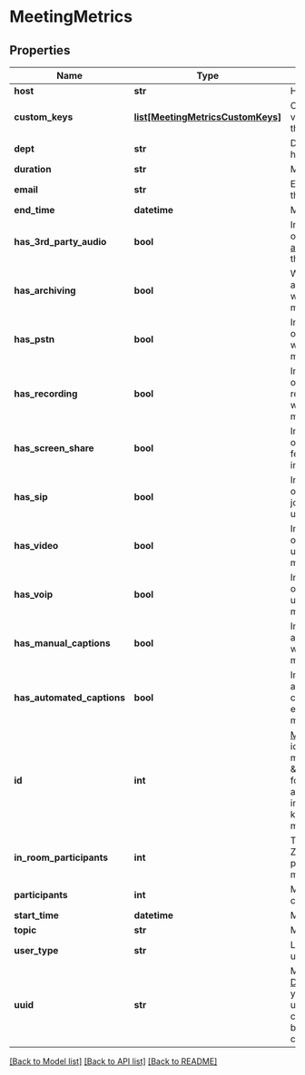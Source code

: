 # MeetingMetrics

## Properties
Name | Type | Description | Notes
------------ | ------------- | ------------- | -------------
**host** | **str** | Host display name. | [optional] 
**custom_keys** | [**list[MeetingMetricsCustomKeys]**](MeetingMetricsCustomKeys.md) | Custom keys and values assigned to the meeting. | [optional] 
**dept** | **str** | Department of the host. | [optional] 
**duration** | **str** | Meeting duration. | [optional] 
**email** | **str** | Email address of the host. | [optional] 
**end_time** | **datetime** | Meeting end time. | [optional] 
**has_3rd_party_audio** | **bool** | Indicates whether or not [third party audio](https://support.zoom.us/hc/en-us/articles/202470795-3rd-Party-Audio-Conference) was used in the meeting. | [optional] 
**has_archiving** | **bool** | Whether the archiving feature was used in the meeting. | [optional] 
**has_pstn** | **bool** | Indicates whether or not the PSTN was used in the meeting. | [optional] 
**has_recording** | **bool** | Indicates whether or not the recording feature was used in the meeting.  | [optional] 
**has_screen_share** | **bool** | Indicates whether or not screenshare feature was used in the meeting. | [optional] 
**has_sip** | **bool** | Indicates whether or not someone joined the meeting using SIP. | [optional] 
**has_video** | **bool** | Indicates whether or not video was used in the meeting. | [optional] 
**has_voip** | **bool** | Indicates whether or not VoIP was used in the meeting. | [optional] 
**has_manual_captions** | **bool** | Indicates whether a manual caption was enabled in the meeting. | [optional] 
**has_automated_captions** | **bool** | Indicates whether an automated caption was enabled in the meeting. | [optional] 
**id** | **int** | [Meeting ID](https://support.zoom.us/hc/en-us/articles/201362373-What-is-a-Meeting-ID-): Unique identifier of the meeting in &amp;quot;**long**&amp;quot; format(represented as int64 data type in JSON), also known as the meeting number. | [optional] 
**in_room_participants** | **int** | The number of Zoom Room participants in the meeting. | [optional] 
**participants** | **int** | Meeting participant count. | [optional] 
**start_time** | **datetime** | Meeting start time. | [optional] 
**topic** | **str** | Meeting topic. | [optional] 
**user_type** | **str** | License type of the user. | [optional] 
**uuid** | **str** | Meeting UUID. [Double encode](https://marketplace.zoom.us/docs/api-reference/using-zoom-apis/#meeting-id-and-uuid) your UUID when using it for API calls if the UUID begins with a &#x27;/&#x27;or contains &#x27;//&#x27; in it. | [optional] 

[[Back to Model list]](../README.md#documentation-for-models) [[Back to API list]](../README.md#documentation-for-api-endpoints) [[Back to README]](../README.md)

